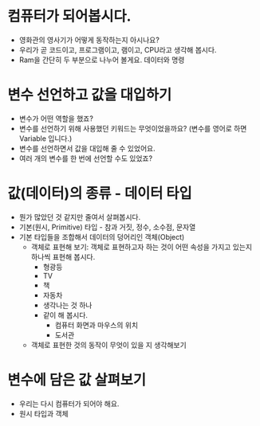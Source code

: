 # 컴퓨터가 되어봅시다.
- 영화관의 영사기가 어떻게 동작하는지 아시나요?
- 우리가 곧 코드이고, 프로그램이고, 램이고, CPU라고 생각해 봅시다.
- Ram을 간단히 두 부분으로 나누어 볼게요. 데이터와 명령

# 변수 선언하고 값을 대입하기
- 변수가 어떤 역할을 했죠?
- 변수를 선언하기 위해 사용했던 키워드는 무엇이었을까요? (변수를 영어로 하면 Variable 입니다.)
- 변수를 선언하면서 값을 대입해 줄 수 있었어요.
- 여러 개의 변수를 한 번에 선언할 수도 있었죠?

# 값(데이터)의 종류 - 데이터 타입
- 뭔가 많았던 것 같지만 줄여서 살펴봅시다.
- 기본(원시, Primitive) 타입 - 참과 거짓, 정수, 소수점, 문자열
- 기본 타입들을 조합해서 데이터의 덩어리인 객체(Object)
    - 객체로 표현해 보기: 객체로 표현하고자 하는 것이 어떤 속성을 가지고 있는지 하나씩 표현해 봅시다.
        - 형광등
        - TV
        - 책
        - 자동차
        - 생각나는 것 하나
        - 같이 해 봅시다.
            - 컴퓨터 화면과 마우스의 위치
            - 도서관
    - 객체로 표현한 것의 동작이 무엇이 있을 지 생각해보기

# 변수에 담은 값 살펴보기
- 우리는 다시 컴퓨터가 되어야 해요.
- 원시 타입과 객체
